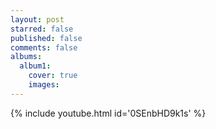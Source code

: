 ```yaml
---
layout: post
starred: false
published: false
comments: false
albums:
  album1:
    cover: true
    images:
---
```


{% include youtube.html id='0SEnbHD9k1s' %}
